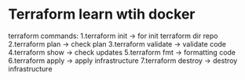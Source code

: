 # Terraform learn wtih docker

terraform commands:
1.terraform init -> for init terraform dir repo
2.terraform plan -> check plan
3.terraform validate -> validate code
4.terraform show -> check updates
5.terraform fmt -> formatting code
6.terraform apply -> apply infrastructure
7.terraform destroy -> destroy infrastructure 
